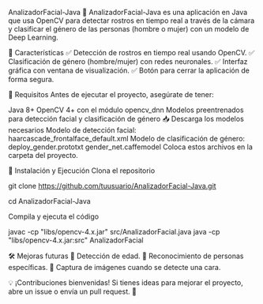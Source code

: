 AnalizadorFacial-Java
🚀 AnalizadorFacial-Java es una aplicación en Java que usa OpenCV para detectar rostros en tiempo real a través de la cámara y clasificar el género de las personas (hombre o mujer) con un modelo de Deep Learning.

📌 Características
✅ Detección de rostros en tiempo real usando OpenCV.
✅ Clasificación de género (hombre/mujer) con redes neuronales.
✅ Interfaz gráfica con ventana de visualización.
✅ Botón para cerrar la aplicación de forma segura.

🔧 Requisitos
Antes de ejecutar el proyecto, asegúrate de tener:

Java 8+
OpenCV 4+ con el módulo opencv_dnn
Modelos preentrenados para detección facial y clasificación de género
📥 Descarga los modelos necesarios
Modelo de detección facial:
haarcascade_frontalface_default.xml
Modelo de clasificación de género:
deploy_gender.prototxt
gender_net.caffemodel
Coloca estos archivos en la carpeta del proyecto.

🚀 Instalación y Ejecución
Clona el repositorio

git clone https://github.com/tuusuario/AnalizadorFacial-Java.git

cd AnalizadorFacial-Java

Compila y ejecuta el código

javac -cp "libs/opencv-4.x.jar" src/AnalizadorFacial.java
java -cp "libs/opencv-4.x.jar:src" AnalizadorFacial

🛠 Mejoras futuras
🔹 Detección de edad.
🔹 Reconocimiento de personas específicas.
🔹 Captura de imágenes cuando se detecte una cara.

💡 ¡Contribuciones bienvenidas! Si tienes ideas para mejorar el proyecto, abre un issue o envía un pull request. 🚀